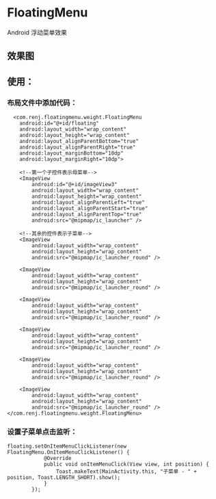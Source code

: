 # FloatingMenu
Android 浮动菜单效果

## 效果图

## 使用：
### 布局文件中添加代码：
      <com.renj.floatingmenu.weight.FloatingMenu
        android:id="@+id/floating"
        android:layout_width="wrap_content"
        android:layout_height="wrap_content"
        android:layout_alignParentBottom="true"
        android:layout_alignParentRight="true"
        android:layout_marginBottom="10dp"
        android:layout_marginRight="10dp">

        <!--第一个子控件表示母菜单-->
        <ImageView
            android:id="@+id/imageView3"
            android:layout_width="wrap_content"
            android:layout_height="wrap_content"
            android:layout_alignParentLeft="true"
            android:layout_alignParentStart="true"
            android:layout_alignParentTop="true"
            android:src="@mipmap/ic_launcher" />

        <!--其余的控件表示子菜单-->
        <ImageView
            android:layout_width="wrap_content"
            android:layout_height="wrap_content"
            android:src="@mipmap/ic_launcher_round" />

        <ImageView
            android:layout_width="wrap_content"
            android:layout_height="wrap_content"
            android:src="@mipmap/ic_launcher_round" />

        <ImageView
            android:layout_width="wrap_content"
            android:layout_height="wrap_content"
            android:src="@mipmap/ic_launcher_round" />

        <ImageView
            android:layout_width="wrap_content"
            android:layout_height="wrap_content"
            android:src="@mipmap/ic_launcher_round" />

        <ImageView
            android:layout_width="wrap_content"
            android:layout_height="wrap_content"
            android:src="@mipmap/ic_launcher_round" />

        <ImageView
            android:layout_width="wrap_content"
            android:layout_height="wrap_content"
            android:src="@mipmap/ic_launcher_round" />
    </com.renj.floatingmenu.weight.FloatingMenu>

### 设置子菜单点击监听：
  <pre><code>floating.setOnItemMenuClickListener(new FloatingMenu.OnItemMenuClickListener() {
            @Override
            public void onItemMenuClick(View view, int position) {
                Toast.makeText(MainActivity.this, "子菜单 - " + position, Toast.LENGTH_SHORT).show();
            }
        });</code></pre>
